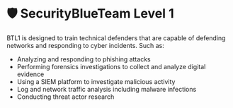 # 🛡️ SecurityBlueTeam Level 1

BTL1 is designed to train technical defenders that are capable of defending networks and responding to cyber incidents. Such as:

- Analyzing and responding to phishing attacks
- Performing forensics investigations to collect and analyze digital evidence
- Using a SIEM platform to investigate malicious activity
- Log and network traffic analysis including malware infections
- Conducting threat actor research
